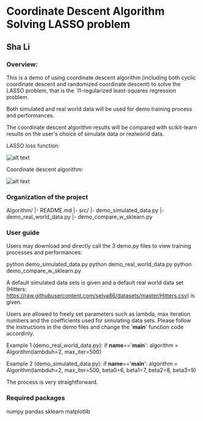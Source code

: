 # Coordinate Descent Algorithm Solving LASSO problem

## Sha Li

### Overview:

  This is a demo of using coordinate descent algorithm (including both cyclic coordinate descent 
  and randomized coordinate descent) to solve the LASSO problem, that is the `l1-regularized 
  least-squares regression problem.

  Both simulated and real world data will be used for demo training process and performances.

  The coordinate descent algorithm results will be compared with scikit-learn results on the user's
  choice of simulate data or realworld data. 

  LASSO loss function: 

  ![alt text](https://github.com/sliwhu/Coordinate-descent-algorithm-LASSO/blob/master/img/LASSO.jpg)

  Coordinate descent algorithm:
  
  ![alt text](https://github.com/sliwhu/Coordinate-descent-algorithm-LASSO/blob/master/img/algorithm.jpg)

### Organization of the project

Algorithm/
  |- README.md
  |- src/
     |- demo_simulated_data.py
     |- demo_real_world_data.py
     |- demo_compare_w_sklearn.py

### User guide
Users may download and directly call the 3 demo.py files to view training processes and performances:

python demo_simulated_data.py
python demo_real_world_data.py
python demo_compare_w_sklearn.py

A default simulated data sets is given and a default real world data set (Hitters: 
https://raw.githubusercontent.com/selva86/datasets/master/Hitters.csv) is given.

Users are allowed to freely set parameters such as lambda, max iteration numbers and the coefficients
used for simulating data sets. Please follow the instructions in the demo files and change the
'__main__' function code accordinly. 

Example 1 (demo_real_world_data.py):
if __name__=='__main__':
  algorithm = Algorithm(lambduh=2, max_iter=500)

Example 2 (demo_simulated_data.py):
if __name__=='__main__':
  algorithm = Algorithm(lambduh=2, max_iter=500, beta0=6, beta1=7, beta2=8, beta3=9)

The process is very straightforward. 


### Required packages
numpy
pandas
sklearn
matplotlib
